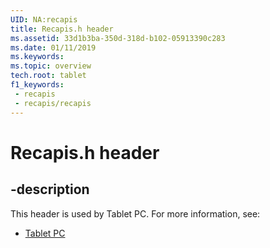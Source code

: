 ```yaml
---
UID: NA:recapis
title: Recapis.h header
ms.assetid: 33d1b3ba-350d-318d-b102-05913390c283
ms.date: 01/11/2019
ms.keywords: 
ms.topic: overview
tech.root: tablet
f1_keywords:
 - recapis
 - recapis/recapis
---
```


# Recapis.h header


## -description

This header is used by Tablet PC. For more information, see:

- [Tablet PC](../_tablet/index.md)

